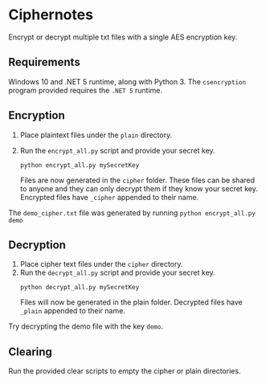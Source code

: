 # Ciphernotes

Encrypt or decrypt multiple txt files with a single AES encryption key.

## Requirements

Windows 10 and .NET 5 runtime, along with Python 3.
The `csencryption` program provided requires the `.NET 5` runtime.

## Encryption

1. Place plaintext files under the `plain` directory. 
2. Run the `encrypt_all.py` script and provide your secret key.

    ```
    python encrypt_all.py mySecretKey
    ```
    Files are now generated in the `cipher` folder. These files can be shared to anyone and they
    can only decrypt them if they know your secret key.
    Encrypted files have `_cipher` appended to their name.

The `demo_cipher.txt` file was generated by running `python encrypt_all.py demo`


## Decryption

1. Place cipher text files under the `cipher` directory.
2. Run the `decrypt_all.py` script and provide your secret key.
   ```
   python decrypt_all.py mySecretKey
   ```
   Files will now be generated in the plain folder.
   Decrypted files have `_plain` appended to their name.

Try decrypting the demo file with the key `demo`.


## Clearing

Run the provided clear scripts to empty the cipher or plain directories.


